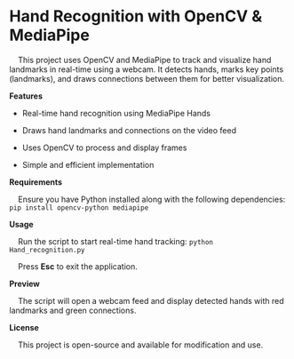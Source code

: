 # **Hand Recognition with OpenCV & MediaPipe**

&nbsp;&nbsp;&nbsp;&nbsp;This project uses OpenCV and MediaPipe to track and visualize hand landmarks in real-time using a webcam. It detects hands, marks key points (landmarks), and draws connections between them for better visualization.

**Features**

* Real-time hand recognition using MediaPipe Hands

* Draws hand landmarks and connections on the video feed

* Uses OpenCV to process and display frames

* Simple and efficient implementation

**Requirements**

&nbsp;&nbsp;&nbsp;&nbsp;Ensure you have Python installed along with the following dependencies: ```pip install opencv-python mediapipe```

**Usage**

&nbsp;&nbsp;&nbsp;&nbsp;Run the script to start real-time hand tracking: ```python Hand_recognition.py```

&nbsp;&nbsp;&nbsp;&nbsp;Press **Esc** to exit the application.

**Preview**

&nbsp;&nbsp;&nbsp;&nbsp;The script will open a webcam feed and display detected hands with red landmarks and green connections.

**License**

&nbsp;&nbsp;&nbsp;&nbsp;This project is open-source and available for modification and use.
